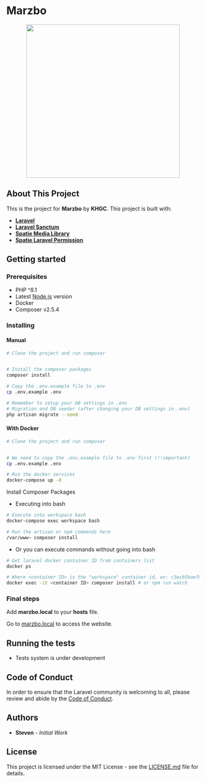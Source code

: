 # Marzbo

<p align="center"><a href="https://www.k-hgc.com" target="_blank"><img src="https://www.k-hgc.com/img/logo/khgc-logo-black.svg" width="400"></a></p>

## About This Project

This is the project for **Marzbo** by **KHGC**. This project is built with:

-   **[Laravel](https://laravel.com/)**
-   **[Laravel Sanctum](https://github.com/laravel/sanctum/)**
-   **[Spatie Media Library](https://spatie.be/docs/laravel-medialibrary/v9/introduction)**
-   **[Spatie Laravel Permission](https://spatie.be/docs/laravel-permission/v5/introduction)**

## Getting started

### Prerequisites

-   PHP ^8.1
-   Latest [Node.js](https://nodejs.org) version
-   Docker
-   Composer v2.5.4

### Installing

#### Manual

```bash
# Clone the project and run composer


# Install the composer packages
composer install

# Copy the .env.example file to .env
cp .env.example .env

# Remember to setup your DB settings in .env
# Migration and DB seeder (after changing your DB settings in .env)
php artisan migrate --seed
```

#### With Docker

```bash
# Clone the project and run composer


# We need to copy the .env.example file to .env first (!!important)
cp .env.example .env

# Run the docker services
docker-compose up -d
```

Install Composer Packages

-   Executing into bash

```sh
# Execute into workspace bash
docker-compose exec workspace bash

# Run the artisan or npm commands here
/var/www~ composer install

```

-   Or you can execute commands without going into bash

```sh
# Get laravel docker container ID from containers list
docker ps

# Where <container ID> is the "workspace" container id, ex: c3ecb5baef0b
docker exec -it <container ID> composer install # or npm run watch

```

### Final steps

Add **marzbo.local** to your **hosts** file.

Go to [marzbo.local](http://marzbo.local) to access the website.

## Running the tests

-   Tests system is under development

## Code of Conduct

In order to ensure that the Laravel community is welcoming to all, please review and abide by the [Code of Conduct](https://laravel.com/docs/contributions#code-of-conduct).

## Authors

-   **Steven** - _Initial Work_

## License

This project is licensed under the MIT License - see the [LICENSE.md](LICENSE) file for details.
